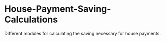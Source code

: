 # House-Payment-Saving-Calculations
Different modules for calculating the saving necessary for house payments.
